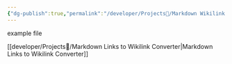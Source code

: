 ```yaml
---
{"dg-publish":true,"permalink":"/developer/Projects📐/Markdown Wikilink Examples/Example File with open ( parentheses/"}
---
```


example file

[[developer/Projects📐/Markdown Links to Wikilink Converter\|Markdown Links to Wikilink Converter]]
